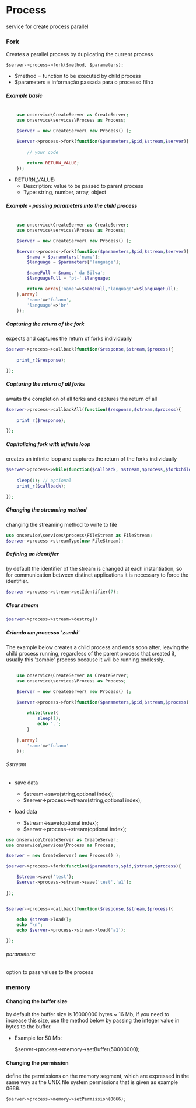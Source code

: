 # Process
service for create process parallel


### Fork
Creates a parallel process by duplicating the current process

	$server->process->fork($method, $parameters);

- $method =	function to be executed by child process
- $parameters =	informação passada para o processo filho

##### Example basic
```php

	use onservice\CreateServer as CreateServer;
	use onservice\services\Process as Process;

	$server = new CreateServer(	new Process() );

	$server->process->fork(function($parameters,$pid,$stream,$server){
		
		// your code
		
		return RETURN_VALUE;
	});


```

- RETURN_VALUE: 
	- Description: value to be passed to parent process
	- Type: string, number, array, object



##### Example - passing parameters into the child process
```php

	use onservice\CreateServer as CreateServer;
	use onservice\services\Process as Process;

	$server = new CreateServer(	new Process() );

	$server->process->fork(function($parameters,$pid,$stream,$server){
		$name = $parameters['name'];
		$language = $parameters['language'];

		$nameFull = $name.' da Silva';
		$languageFull = 'pt-'.$language;

		return array('name'=>$nameFull,'language'=>$languageFull);
	},array(
		'name'=>'fulano',
		'language'=>'br'
	));


```


##### Capturing the return of the fork
expects and captures the return of forks individually

```php
$server->process->callback(function($response,$stream,$process){	
	
	print_r($response);

});
```


##### Capturing the return of all forks
awaits the completion of all forks and captures the return of all

```php
$server->process->callbackAll(function($response,$stream,$process){	
	
	print_r($response);

});
```


##### Capitalizing fork with infinite loop
creates an infinite loop and captures the return of the forks individually

```php
$server->process->while(function($callback, $stream,$process,$forkChilds){	
		
	sleep(1); // optional
	print_r($callback);

});
```

##### Changing the streaming method
changing the streaming method to write to file

```php
use onservice\services\process\FileStream as FileStream;
$server->process->streamType(new FileStream);
```


##### Defining an identifier
by default the identifier of the stream is changed at each instantiation, so for communication between distinct applications it is necessary to force the identifier.

```php
$server->process->stream->setIdentifier(7);
```


##### Clear stream

```php
$server->process->stream->destroy()
```


##### Criando um processo 'zumbi'
The example below creates a child process and ends soon after, leaving the child process running, regardless of the parent process that created it, usually this 'zombie' process because it will be running endlessly.

```php

	use onservice\CreateServer as CreateServer;
	use onservice\services\Process as Process;

	$server = new CreateServer(	new Process() );

	$server->process->fork(function($parameters,$pid,$stream,$process){
	
		while(true){			
			sleep(1);
			echo '.';			
		}
		
	},array(
		'name'=>'fulano'
	));


```


###### $stream

- save data
	- $stream->save(string,optional index);
	- $server->process->stream(string,optional index);

- load data
	- $stream->save(optional index);
	- $server->process->stream(optional index);


```php
use onservice\CreateServer as CreateServer;
use onservice\services\Process as Process;

$server = new CreateServer(	new Process() );

$server->process->fork(function($parameters,$pid,$stream,$process){

	$stream->save('test');
	$server->process->stream->save('test','a1');
	
});


$server->process->callback(function($response,$stream,$process){	

	echo $stream->load();
	echo "\n";
	echo $server->process->stream->load('a1');

});
```


###### parameters:
option to pass values to the process


### memory

#### Changing the buffer size
by default the buffer size is 16000000 bytes ~ 16 Mb, if you need to increase this size, use the method below by passing the integer value in bytes to the buffer.

- Example for 50 Mb:

	$server->process->memory->setBuffer(50000000);

#### Changing the permission
define the permissions on the memory segment, which are expressed in the same way as the UNIX file system permissions that is given as example 0666.

	$server->process->memory->setPermission(0666);